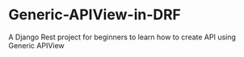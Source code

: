 # Generic-APIView-in-DRF
A Django Rest project for beginners to learn how to create API using Generic APIView  
